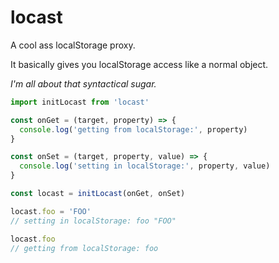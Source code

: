 # locast

A cool ass localStorage proxy.

It basically gives you localStorage access like a normal object.

_I'm all about that syntactical sugar._

```js
import initLocast from 'locast'

const onGet = (target, property) => {
  console.log('getting from localStorage:', property)
}

const onSet = (target, property, value) => {
  console.log('setting in localStorage:', property, value)
}

const locast = initLocast(onGet, onSet)

locast.foo = 'FOO'
// setting in localStorage: foo "FOO"

locast.foo
// getting from localStorage: foo
```
